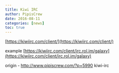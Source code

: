 ```yaml
---
title: Kiwi IRC
author: PipisCrew
date: 2016-08-11
categories: [news]
toc: true
---
```


[https://kiwiirc.com/client/](https://kiwiirc.com/client/)

example 
[https://kiwiirc.com/client/irc.rol.im/galaxy](https://kiwiirc.com/client/irc.rol.im/galaxy)

origin - http://www.pipiscrew.com/?p=5990 kiwi-irc